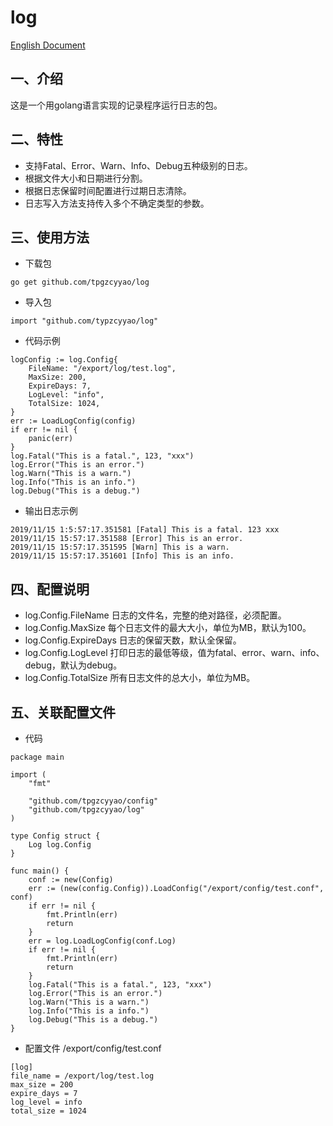 # log
[English Document](./README.md)
## 一、介绍
这是一个用golang语言实现的记录程序运行日志的包。
## 二、特性
- 支持Fatal、Error、Warn、Info、Debug五种级别的日志。
- 根据文件大小和日期进行分割。
- 根据日志保留时间配置进行过期日志清除。
- 日志写入方法支持传入多个不确定类型的参数。
## 三、使用方法
- 下载包
```
go get github.com/tpgzcyyao/log
```
- 导入包
```
import "github.com/typzcyyao/log"
```
- 代码示例
```
logConfig := log.Config{
	FileName: "/export/log/test.log",
	MaxSize: 200,
	ExpireDays: 7,
	LogLevel: "info",
	TotalSize: 1024,
}
err := LoadLogConfig(config)
if err != nil {
	panic(err)
}
log.Fatal("This is a fatal.", 123, "xxx")
log.Error("This is an error.")
log.Warn("This is a warn.")
log.Info("This is an info.")
log.Debug("This is a debug.")
```
- 输出日志示例
```
2019/11/15 1:5:57:17.351581 [Fatal] This is a fatal. 123 xxx
2019/11/15 15:57:17.351588 [Error] This is an error.
2019/11/15 15:57:17.351595 [Warn] This is a warn.
2019/11/15 15:57:17.351601 [Info] This is an info.
```
## 四、配置说明
- log.Config.FileName
日志的文件名，完整的绝对路径，必须配置。
- log.Config.MaxSize
每个日志文件的最大大小，单位为MB，默认为100。
- log.Config.ExpireDays
日志的保留天数，默认全保留。
- log.Config.LogLevel
打印日志的最低等级，值为fatal、error、warn、info、debug，默认为debug。
- log.Config.TotalSize
所有日志文件的总大小，单位为MB。
## 五、关联配置文件
- 代码
```
package main

import (
	"fmt"

	"github.com/tpgzcyyao/config"
	"github.com/tpgzcyyao/log"
)

type Config struct {
	Log log.Config
}

func main() {
	conf := new(Config)
	err := (new(config.Config)).LoadConfig("/export/config/test.conf", conf)
	if err != nil {
		fmt.Println(err)
		return
	}
	err = log.LoadLogConfig(conf.Log)
	if err != nil {
		fmt.Println(err)
		return
	}
	log.Fatal("This is a fatal.", 123, "xxx")
	log.Error("This is an error.")
	log.Warn("This is a warn.")
	log.Info("This is a info.")
	log.Debug("This is a debug.")
}
```
- 配置文件 /export/config/test.conf
```
[log]
file_name = /export/log/test.log
max_size = 200
expire_days = 7
log_level = info
total_size = 1024
```
